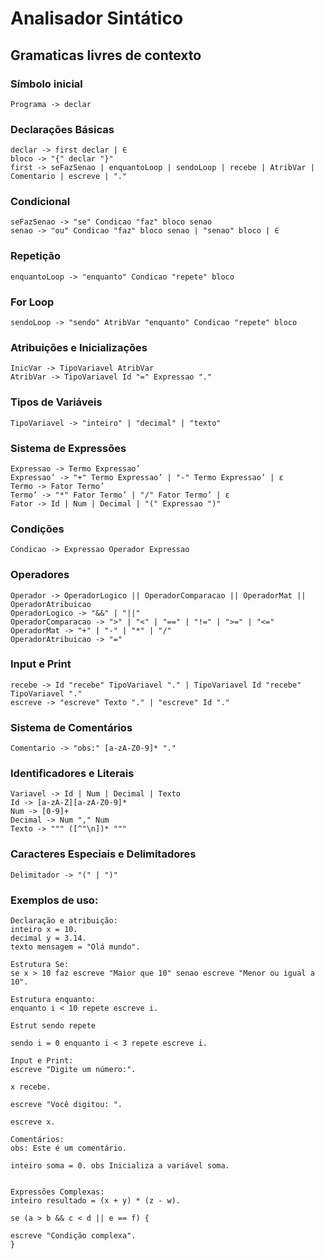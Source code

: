 <h1>Analisador Sintático</h1>

<h2>Gramaticas livres de contexto</h2>

<h3>Símbolo inicial</h3>

```
Programa -> declar
```

<h3>Declarações Básicas</h3>

```
declar -> first declar | ∈
bloco -> "{" declar "}"
first -> seFazSenao | enquantoLoop | sendoLoop | recebe | AtribVar | Comentario | escreve | "."
```

<h3>Condicional</h3>

```
seFazSenao -> "se" Condicao "faz" bloco senao
senao -> "ou" Condicao "faz" bloco senao | "senao" bloco | ∈
```

<h3>Repetição</h3>

```
enquantoLoop -> "enquanto" Condicao "repete" bloco
```

<h3>For Loop</h3>

```
sendoLoop -> "sendo" AtribVar "enquanto" Condicao "repete" bloco
```

<h3>Atribuições e Inicializações</h3>

```
InicVar -> TipoVariavel AtribVar
AtribVar -> TipoVariavel Id "=" Expressao "."
```

<h3>Tipos de Variáveis</h3>

```
TipoVariavel -> "inteiro" | "decimal" | "texto"
```

<h3>Sistema de Expressões</h3>

```
Expressao -> Termo Expressao’
Expressao’ -> "+" Termo Expressao’ | "-" Termo Expressao’ | ε
Termo -> Fator Termo’
Termo’ -> "*" Fator Termo’ | "/" Fator Termo’ | ε
Fator -> Id | Num | Decimal | "(" Expressao ")"
```

<h3>Condições</h3>

```
Condicao -> Expressao Operador Expressao
```

<h3>Operadores</h3>

```
Operador -> OperadorLogico || OperadorComparacao || OperadorMat || OperadorAtribuicao
OperadorLogico -> "&&" | "||"
OperadorComparacao -> ">" | "<" | "==" | "!=" | ">=" | "<="
OperadorMat -> "+" | "-" | "*" | "/"
OperadorAtribuicao -> "="
```

<h3>Input e Print</h3>

```
recebe -> Id "recebe" TipoVariavel "." | TipoVariavel Id "recebe" TipoVariavel "."
escreve -> "escreve" Texto "." | "escreve" Id "."
```

<h3>Sistema de Comentários</h3>

```
Comentario -> "obs:" [a-zA-Z0-9]* "."
```

<h3>Identificadores e Literais</h3>

```
Variavel -> Id | Num | Decimal | Texto
Id -> [a-zA-Z][a-zA-Z0-9]*
Num -> [0-9]+
Decimal -> Num "," Num
Texto -> """ ([^"\n])* """
```

<h3>Caracteres Especiais e Delimitadores</h3>

```
Delimitador -> "(" | ")"
```

<h3>Exemplos de uso:</h3>

```
Declaração e atribuição:
inteiro x = 10.
decimal y = 3.14.
texto mensagem = "Olá mundo".

Estrutura Se:
se x > 10 faz escreve "Maior que 10" senao escreve "Menor ou igual a 10".

Estrutura enquanto:
enquanto i < 10 repete escreve i.

Estrut sendo repete

sendo i = 0 enquanto i < 3 repete escreve i.

Input e Print:
escreve "Digite um número:".

x recebe.

escreve "Você digitou: ".

escreve x.

Comentários:
obs: Este é um comentário.

inteiro soma = 0. obs Inicializa a variável soma.


Expressões Complexas:
inteiro resultado = (x + y) * (z - w).

se (a > b && c < d || e == f) {

escreve "Condição complexa".
}

```
